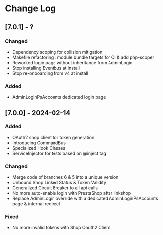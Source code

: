 # Change Log

## [7.0.1] - ?

### Changed
* Dependency scoping for collision mitigation
* Makefile refactoring : module bundle targets for CI & add php-scoper
* Reworked login page without inheritance from AdminLogin
* Stop installing Eventbus at install
* Stop re-onboarding from v4 at install

### Added
* AdminLoginPsAccounts dedicated login page

## [7.0.0] - 2024-02-14

### Added
* OAuth2 shop client for token generation
* Introducing CommandBus
* Specialized Hook Classes
* ServiceInjector for tests based on @inject tag

### Changed
* Merge code of branches 6 & 5 into a unique version
* Unbound Shop Linked Status & Token Validity
* Generalized Circuit Breaker to all api calls
* No more auto-enable login with PrestaShop after linkshop
* Replace AdminLogin override with a dedicated AdminLoginPsAccounts page & internal redirect

### Fixed
* No more invalid tokens with Shop Oauth2 Client







